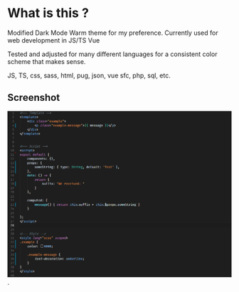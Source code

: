 # What is this ?

Modified Dark Mode Warm theme for my preference.
Currently used for web development in JS/TS Vue

Tested and adjusted for many different languages for a consistent color scheme that makes sense.

JS, TS, css, sass, html, pug, json, vue sfc, php, sql, etc.

## Screenshot 
![](https://raw.githubusercontent.com/JayPuff/warm-despair/master/example.png).
